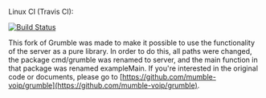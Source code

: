 


Linux CI (Travis CI):

[![Build Status](https://travis-ci.com/digitalautonomy/grumble.svg?branch=master)](https://travis-ci.org/digitalautonomy/grumble)


This fork of Grumble was made to make it possible to use the functionality of the server as a pure library. In order to do this, all paths were changed, the package cmd/grumble was renamed to server, and the main function in that package was renamed exampleMain. If you're interested in the original code or documents, please go to [https://github.com/mumble-voip/grumble](https://github.com/mumble-voip/grumble).

